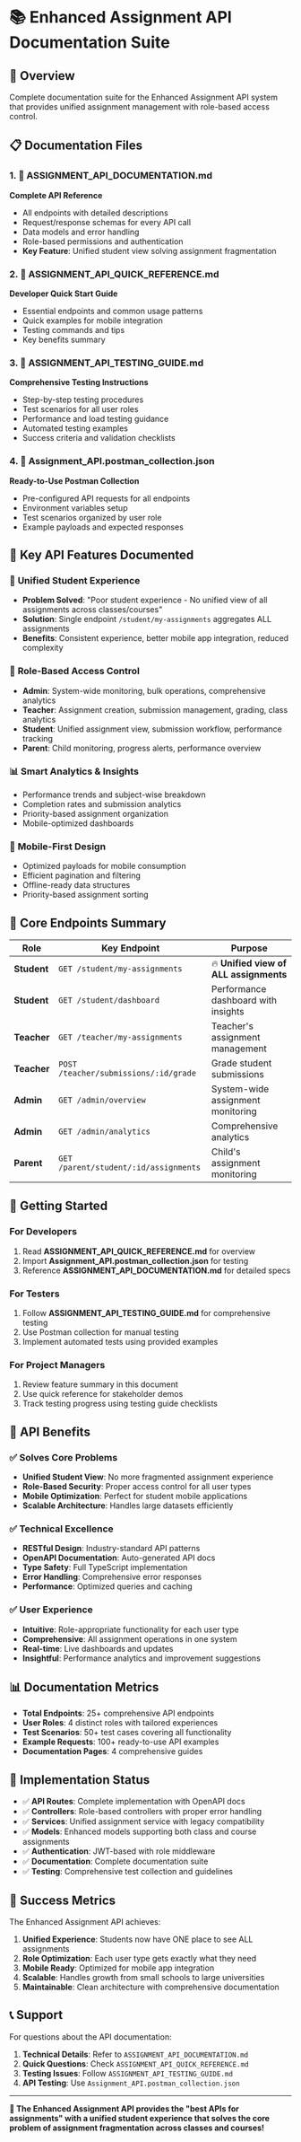 # 📚 Enhanced Assignment API Documentation Suite

## 🎯 Overview

Complete documentation suite for the Enhanced Assignment API system that provides unified assignment management with role-based access control.

## 📋 Documentation Files

### 1. 📖 **ASSIGNMENT_API_DOCUMENTATION.md**
**Complete API Reference**
- All endpoints with detailed descriptions
- Request/response schemas for every API call
- Data models and error handling
- Role-based permissions and authentication
- **Key Feature**: Unified student view solving assignment fragmentation

### 2. 🚀 **ASSIGNMENT_API_QUICK_REFERENCE.md**
**Developer Quick Start Guide**
- Essential endpoints and common usage patterns
- Quick examples for mobile integration
- Testing commands and tips
- Key benefits summary

### 3. 🧪 **ASSIGNMENT_API_TESTING_GUIDE.md**
**Comprehensive Testing Instructions**
- Step-by-step testing procedures
- Test scenarios for all user roles
- Performance and load testing guidance
- Automated testing examples
- Success criteria and validation checklists

### 4. 📁 **Assignment_API.postman_collection.json**
**Ready-to-Use Postman Collection**
- Pre-configured API requests for all endpoints
- Environment variables setup
- Test scenarios organized by user role
- Example payloads and expected responses

## 🔑 Key API Features Documented

### 🔄 **Unified Student Experience**
- **Problem Solved**: "Poor student experience - No unified view of all assignments across classes/courses"
- **Solution**: Single endpoint `/student/my-assignments` aggregates ALL assignments
- **Benefits**: Consistent experience, better mobile app integration, reduced complexity

### 🔐 **Role-Based Access Control**
- **Admin**: System-wide monitoring, bulk operations, comprehensive analytics
- **Teacher**: Assignment creation, submission management, grading, class analytics
- **Student**: Unified assignment view, submission workflow, performance tracking
- **Parent**: Child monitoring, progress alerts, performance overview

### 📊 **Smart Analytics & Insights**
- Performance trends and subject-wise breakdown
- Completion rates and submission analytics
- Priority-based assignment organization
- Mobile-optimized dashboards

### 📱 **Mobile-First Design**
- Optimized payloads for mobile consumption
- Efficient pagination and filtering
- Offline-ready data structures
- Priority-based assignment sorting

## 🎯 Core Endpoints Summary

| Role | Key Endpoint | Purpose |
|------|-------------|---------|
| **Student** | `GET /student/my-assignments` | 🔥 **Unified view of ALL assignments** |
| **Student** | `GET /student/dashboard` | Performance dashboard with insights |
| **Teacher** | `GET /teacher/my-assignments` | Teacher's assignment management |
| **Teacher** | `POST /teacher/submissions/:id/grade` | Grade student submissions |
| **Admin** | `GET /admin/overview` | System-wide assignment monitoring |
| **Admin** | `GET /admin/analytics` | Comprehensive analytics |
| **Parent** | `GET /parent/student/:id/assignments` | Child's assignment monitoring |

## 🚀 Getting Started

### For Developers
1. Read **ASSIGNMENT_API_QUICK_REFERENCE.md** for overview
2. Import **Assignment_API.postman_collection.json** for testing
3. Reference **ASSIGNMENT_API_DOCUMENTATION.md** for detailed specs

### For Testers
1. Follow **ASSIGNMENT_API_TESTING_GUIDE.md** for comprehensive testing
2. Use Postman collection for manual testing
3. Implement automated tests using provided examples

### For Project Managers
1. Review feature summary in this document
2. Use quick reference for stakeholder demos
3. Track testing progress using testing guide checklists

## 🎪 API Benefits

### ✅ **Solves Core Problems**
- **Unified Student View**: No more fragmented assignment experience
- **Role-Based Security**: Proper access control for all user types
- **Mobile Optimization**: Perfect for student mobile applications
- **Scalable Architecture**: Handles large datasets efficiently

### ✅ **Technical Excellence**
- **RESTful Design**: Industry-standard API patterns
- **OpenAPI Documentation**: Auto-generated API docs
- **Type Safety**: Full TypeScript implementation
- **Error Handling**: Comprehensive error responses
- **Performance**: Optimized queries and caching

### ✅ **User Experience**
- **Intuitive**: Role-appropriate functionality for each user type
- **Comprehensive**: All assignment operations in one system
- **Real-time**: Live dashboards and updates
- **Insightful**: Performance analytics and improvement suggestions

## 📊 Documentation Metrics

- **Total Endpoints**: 25+ comprehensive API endpoints
- **User Roles**: 4 distinct roles with tailored experiences
- **Test Scenarios**: 50+ test cases covering all functionality
- **Example Requests**: 100+ ready-to-use API examples
- **Documentation Pages**: 4 comprehensive guides

## 🔧 Implementation Status

- ✅ **API Routes**: Complete implementation with OpenAPI docs
- ✅ **Controllers**: Role-based controllers with proper error handling
- ✅ **Services**: Unified assignment service with legacy compatibility
- ✅ **Models**: Enhanced models supporting both class and course assignments
- ✅ **Authentication**: JWT-based with role middleware
- ✅ **Documentation**: Complete documentation suite
- ✅ **Testing**: Comprehensive test collection and guidelines

## 🎯 Success Metrics

The Enhanced Assignment API achieves:

1. **Unified Experience**: Students now have ONE place to see ALL assignments
2. **Role Optimization**: Each user type gets exactly what they need
3. **Mobile Ready**: Optimized for mobile app integration
4. **Scalable**: Handles growth from small schools to large universities
5. **Maintainable**: Clean architecture with comprehensive documentation

## 📞 Support

For questions about the API documentation:

1. **Technical Details**: Refer to `ASSIGNMENT_API_DOCUMENTATION.md`
2. **Quick Questions**: Check `ASSIGNMENT_API_QUICK_REFERENCE.md`
3. **Testing Issues**: Follow `ASSIGNMENT_API_TESTING_GUIDE.md`
4. **API Testing**: Use `Assignment_API.postman_collection.json`

---

**🎉 The Enhanced Assignment API provides the "best APIs for assignments" with a unified student experience that solves the core problem of assignment fragmentation across classes and courses!**
